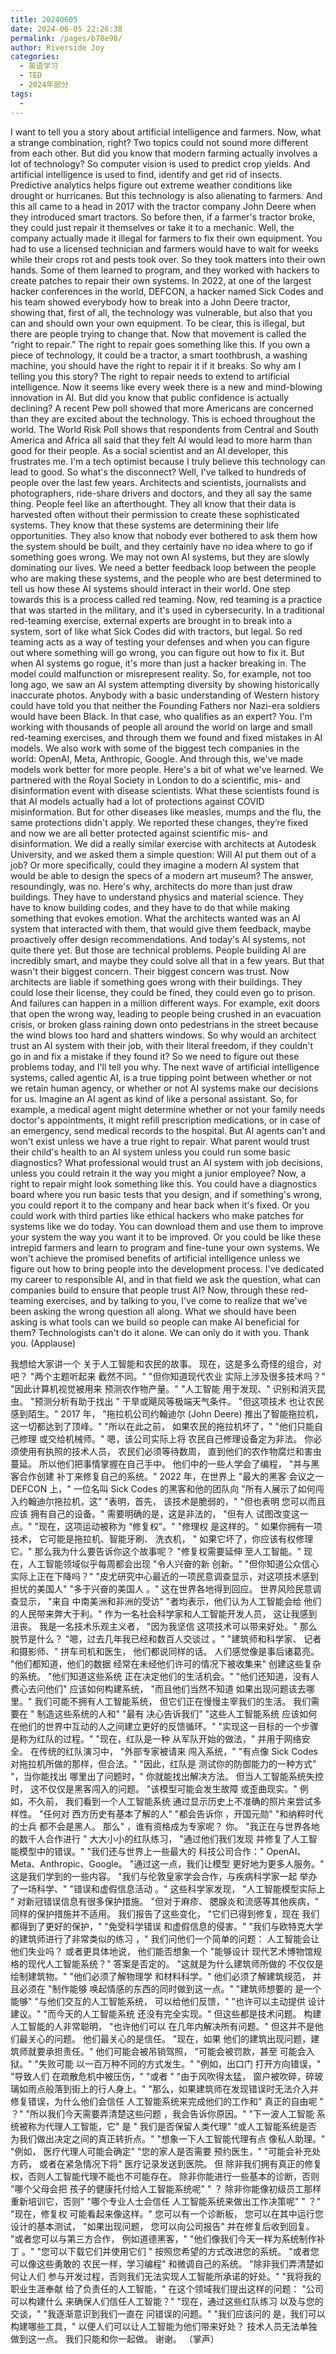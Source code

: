 ```yaml
---
title: 20240605
date: 2024-06-05 22:26:38
permalink: /pages/b78e98/
author: Riverside Joy
categories:
  - 英语学习
  - TED
  - 2024年部分
tags:
  - 
---
```

I want to tell you a story about artificial intelligence and farmers.
Now, what a strange combination, right?
Two topics could not sound more different from each other.
But did you know that modern farming actually involves a lot of technology?
So computer vision is used to predict crop yields.
And artificial intelligence is used to find,
identify and get rid of insects.
Predictive analytics helps figure out extreme weather conditions
like drought or hurricanes.
But this technology is also alienating to farmers.
And this all came to a head in 2017
with the tractor company John Deere when they introduced smart tractors.
So before then, if a farmer's tractor broke,
they could just repair it themselves or take it to a mechanic.
Well, the company actually made it illegal
for farmers to fix their own equipment.
You had to use a licensed technician
and farmers would have to wait for weeks
while their crops rot and pests took over.
So they took matters into their own hands.
Some of them learned to program,
and they worked with hackers to create patches to repair their own systems.
In 2022,
at one of the largest hacker conferences in the world, DEFCON,
a hacker named Sick Codes and his team
showed everybody how to break into a John Deere tractor,
showing that, first of all, the technology was vulnerable,
but also that you can and should own your own equipment.
To be clear, this is illegal,
but there are people trying to change that.
Now that movement is called the “right to repair.”
The right to repair goes something like this.
If you own a piece of technology,
it could be a tractor, a smart toothbrush,
a washing machine,
you should have the right to repair it if it breaks.
So why am I telling you this story?
The right to repair needs to extend to artificial intelligence.
Now it seems like every week
there is a new and mind-blowing innovation in AI.
But did you know that public confidence is actually declining?
A recent Pew poll showed that more Americans are concerned
than they are excited about the technology.
This is echoed throughout the world.
The World Risk Poll shows
that respondents from Central and South America and Africa
all said that they felt AI would lead to more harm than good for their people.
As a social scientist and an AI developer,
this frustrates me.
I'm a tech optimist
because I truly believe this technology can lead to good.
So what's the disconnect?
Well, I've talked to hundreds of people over the last few years.
Architects and scientists, journalists and photographers,
ride-share drivers and doctors,
and they all say the same thing.
People feel like an afterthought.
They all know that their data is harvested often without their permission
to create these sophisticated systems.
They know that these systems are determining their life opportunities.
They also know that nobody ever bothered to ask them
how the system should be built,
and they certainly have no idea where to go if something goes wrong.
We may not own AI systems,
but they are slowly dominating our lives.
We need a better feedback loop
between the people who are making these systems,
and the people who are best determined to tell us
how these AI systems should interact in their world.
One step towards this is a process called red teaming.
Now, red teaming is a practice that was started in the military,
and it's used in cybersecurity.
In a traditional red-teaming exercise,
external experts are brought in to break into a system,
sort of like what Sick Codes did with tractors, but legal.
So red teaming acts as a way of testing your defenses
and when you can figure out where something will go wrong,
you can figure out how to fix it.
But when AI systems go rogue,
it's more than just a hacker breaking in.
The model could malfunction or misrepresent reality.
So, for example, not too long ago,
we saw an AI system attempting diversity
by showing historically inaccurate photos.
Anybody with a basic understanding of Western history
could have told you that neither the Founding Fathers
nor Nazi-era soldiers would have been Black.
In that case, who qualifies as an expert?
You.
I'm working with thousands of people all around the world
on large and small red-teaming exercises,
and through them we found and fixed mistakes in AI models.
We also work with some of the biggest tech companies in the world:
OpenAI, Meta, Anthropic, Google.
And through this, we've made models work better for more people.
Here's a bit of what we've learned.
We partnered with the Royal Society in London to do a scientific,
mis- and disinformation event with disease scientists.
What these scientists found
is that AI models actually had a lot of protections
against COVID misinformation.
But for other diseases like measles, mumps and the flu,
the same protections didn't apply.
We reported these changes,
they’re fixed and now we are all better protected
against scientific mis- and disinformation.
We did a really similar exercise with architects at Autodesk University,
and we asked them a simple question:
Will AI put them out of a job?
Or more specifically,
could they imagine a modern AI system
that would be able to design the specs of a modern art museum?
The answer, resoundingly, was no.
Here's why, architects do more than just draw buildings.
They have to understand physics and material science.
They have to know building codes,
and they have to do that
while making something that evokes emotion.
What the architects wanted was an AI system
that interacted with them, that would give them feedback,
maybe proactively offer design recommendations.
And today's AI systems, not quite there yet.
But those are technical problems.
People building AI are incredibly smart,
and maybe they could solve all that in a few years.
But that wasn't their biggest concern.
Their biggest concern was trust.
Now architects are liable if something goes wrong with their buildings.
They could lose their license,
they could be fined, they could even go to prison.
And failures can happen in a million different ways.
For example, exit doors that open the wrong way,
leading to people being crushed in an evacuation crisis,
or broken glass raining down onto pedestrians in the street
because the wind blows too hard and shatters windows.
So why would an architect trust an AI system with their job,
with their literal freedom,
if they couldn't go in and fix a mistake if they found it?
So we need to figure out these problems today, and I'll tell you why.
The next wave of artificial intelligence systems, called agentic AI,
is a true tipping point
between whether or not we retain human agency,
or whether or not AI systems make our decisions for us.
Imagine an AI agent as kind of like a personal assistant.
So, for example, a medical agent might determine
whether or not your family needs doctor's appointments,
it might refill prescription medications, or in case of an emergency,
send medical records to the hospital.
But AI agents can't and won't exist
unless we have a true right to repair.
What parent would trust their child's health to an AI system
unless you could run some basic diagnostics?
What professional would trust an AI system with job decisions,
unless you could retrain it the way you might a junior employee?
Now, a right to repair might look something like this.
You could have a diagnostics board
where you run basic tests that you design,
and if something's wrong, you could report it to the company
and hear back when it's fixed.
Or you could work with third parties like ethical hackers
who make patches for systems like we do today.
You can download them and use them to improve your system
the way you want it to be improved.
Or you could be like these intrepid farmers and learn to program
and fine-tune your own systems.
We won't achieve the promised benefits of artificial intelligence
unless we figure out how to bring people into the development process.
I've dedicated my career to responsible AI,
and in that field we ask the question,
what can companies build to ensure that people trust AI?
Now, through these red-teaming exercises, and by talking to you,
I've come to realize that we've been asking the wrong question all along.
What we should have been asking is what tools can we build
so people can make AI beneficial for them?
Technologists can't do it alone.
We can only do it with you.
Thank you.
(Applause)

我想给大家讲一个
关于人工智能和农民的故事。
现在，这是多么奇怪的组合，对吧？
"两个主题听起来
截然不同。"
"但你知道现代农业
实际上涉及很多技术吗？"
"因此计算机视觉被用来
预测农作物产量。"
"人工智能
用于发现、"
识别和消灭昆虫。
"预测分析有助于找出
"
干旱或飓风等极端天气条件。
"但这项技术
也让农民感到陌生。"
2017 年，
"拖拉机公司约翰迪尔 (John Deere)
推出了智能拖拉机，这一切都达到了顶峰。"
"所以在此之前，
如果农民的拖拉机坏了，"
"他们只能自己修理
或交给机械师。"
嗯，该公司实际上将
农民自己修理设备定为非法。
你必须使用有执照的技术人员，
农民们必须等待数周，
直到他们的农作物腐烂和害虫蔓延。
所以他们把事情掌握在自己手中。
他们中的一些人学会了编程，
"并与黑客合作创建
补丁来修复自己的系统。"
2022 年，在世界上
"最大的黑客
会议之一 DEFCON 上，"
一位名叫 Sick Codes 的黑客和他的团队向
"所有人展示了如何闯
入约翰迪尔拖拉机，这"
"表明，首先，
该技术是脆弱的，"
"但也表明 您可以而且应该
拥有自己的设备。"
需要明确的是，这是非法的，
"但有人
试图改变这一点。"
"现在，这项运动被称为
“修复权”。"
"修理权
是这样的。"
如果你拥有一项技术，
它可能是拖拉机、智能牙刷、
洗衣机，
"
如果它坏了，你应该有权修理它。"
那么我为什么要告诉你这个故事呢？
"修复权需要延伸
至人工智能。"
现在，人工智能领域似乎每周都会出现
"令人兴奋的新
创新。"
"但你知道公众信心
实际上正在下降吗？"
"皮尤研究中心最近的一项民意调查显示，对这项技术感到
担忧的美国人"
"多于兴奋的美国人
。"
这在世界各地得到回应。
世界风险民意调查显示，
"来自
中南美洲和非洲的受访"
"者均表示，他们认为人工智能会给
他们的人民带来弊大于利。"
作为一名社会科学家和人工智能开发人员，
这让我感到沮丧。
我是一名技术乐观主义者，
"因为我坚信
这项技术可以带来好处。"
那么脱节是什么？
"嗯，过去几年我已经和数百人交谈过
。"
"建筑师和科学家、
记者和摄影师、"
拼车司机和医生，
他们都说同样的话。
人们感觉像是事后诸葛亮。
"他们都知道，他们的数据
经常在未经他们许可的情况下被收集来"
创建这些复杂的系统。
"他们知道这些系统
正在决定他们的生活机会。"
"他们还知道，没有人
费心去问他们"
应该如何构建系统，
"而且他们当然不知道
如果出现问题该去哪里。"
我们可能不拥有人工智能系统，
但它们正在慢慢主宰我们的生活。
我们需要在
"
制造这些系统的人和"
"最有
决心告诉我们"
"这些人工智能系统
应该如何在他们的世界中互动的人之间建立更好的反馈循环。"
"实现这一目标的一个步骤
是称为红队的过程。"
"现在，红队是一种
从军队开始的做法，"
并用于网络安全。
在传统的红队演习中，
"外部专家被请来
闯入系统，"
"有点像 Sick Codes
对拖拉机所做的那样，但合法。"
"因此，红队是
测试你的防御能力的一种方式"
"，当你能找出
哪里出了问题时，"
你就能找出解决方法。
但当人工智能系统失控时，
这不仅仅是黑客闯入的问题。
"该模型可能会发生故障
或歪曲现实。"
例如，不久前，
我们看到一个人工智能系统
通过显示历史上不准确的照片来尝试多样性。
"任何对
西方历史有基本了解的人"
"都会告诉你
，开国元勋"
"和纳粹时代的士兵
都不会是黑人。 那么"
，谁有资格成为专家呢？
你。
"我正在与世界各地的数千人合作进行
"
大大小小的红队练习，
"通过他们我们发现
并修复了人工智能模型中的错误。"
"我们还与世界上一些最大的
科技公司合作："
OpenAI、Meta、Anthropic、Google。
"通过这一点，我们让模型
更好地为更多人服务。"
这是我们学到的一些内容。
"我们与伦敦皇家学会合作，与疾病科学家一起
举办了一场科学、"
"错误和虚假信息活动
。"
这些科学家发现，
"人工智能模型实际上
"
对新冠错误信息有很多保护措施。
"但对于麻疹、
腮腺炎和流感等其他疾病，"
同样的保护措施并不适用。
我们报告了这些变化，
"它们已得到修复，现在
我们都得到了更好的保护，"
"免受科学错误
和虚假信息的侵害。"
"我们与欧特克大学的建筑师进行了非常类似的练习
，"
我们问他们一个简单的问题：
人工智能会让他们失业吗？
或者更具体地说，
他们能否想象一个
"能够设计
现代艺术博物馆规格的现代人工智能系统？"
答案是否定的。
"这就是为什么建筑师所做的
不仅仅是绘制建筑物。"
"他们必须了解物理学
和材料科学。"
他们必须了解建筑规范，
并且必须在
"制作能够
唤起情感的东西的同时做到这一点。"
"建筑师想要的
是一个能够"
"与他们交互的人工智能系统，
可以给他们反馈，"
"也许可以主动提供
设计建议。"
"而今天的人工智能系统
还没有完全实现。"
但这些都是技术问题。
构建人工智能的人非常聪明，
"也许他们可以
在几年内解决所有问题。"
但这并不是他们最关心的问题。
他们最关心的是信任。
"现在，如果
他们的建筑出现问题，建筑师就要承担责任。"
他们可能会被吊销驾照，
"可能会被罚款，甚至
可能会入狱。"
"失败可能
以一百万种不同的方式发生。"
"例如，出口门
打开方向错误，"
"导致人们
在疏散危机中被压伤，"
"或者
"
"由于风吹得太猛，
窗户被吹碎，碎玻璃如雨点般落到街上的行人身上。"
"那么，如果建筑师在发现错误时无法介入并修复错误，为什么他们会信任
人工智能系统来完成他们的工作和"
真正的自由呢
"
？"
"所以我们今天需要弄清楚这些问题
，我会告诉你原因。"
"下一波人工智能
系统被称为代理人工智能，它"
是
"
我们是否保留人类代理"
"或人工智能系统是否
为我们做出决定之间的真正转折点。"
"想象一下人工智能代理有点
像私人助理。"
"例如，
医疗代理人可能会确定"
"您的家人是否需要
预约医生，"
"可能会补充处方药，
或者在紧急情况下将"
医疗记录发送到医院。
但
除非我们拥有真正的修复权，否则人工智能代理不能也不可能存在。 除非你能进行一些基本的诊断，否则
"哪个父母会把
孩子的健康托付给人工智能系统呢"
"
？ 除非你能像初级员工那样重新培训它，否则"
"哪个专业人士会信任
人工智能系统来做出工作决策呢"
"
？"
"现在，修复权
可能看起来像这样。"
您可以有一个诊断板，
您可以在其中运行您设计的基本测试，
"如果出现问题，
您可以向公司报告"
并在修复后收到回复。
"或者您可以与第三方合作，
例如道德黑客，"
"他们像我们今天一样为系统制作补丁
。"
"您可以下载它们并使用它们
"
按照您希望的方式改进您的系统。
"或者您可以像这些勇敢的
农民一样，学习编程"
和微调自己的系统。
"除非我们弄清楚如何让人们
参与开发过程，否则我们无法实现人工智能所承诺的好处。"
"我将我的职业生涯奉献
给了负责任的人工智能，"
在这个领域我们提出这样的问题：
"公司可以构建什么
来确保人们信任人工智能？"
"现在，通过这些红队练习
以及与您的交谈，"
"我逐渐意识到我们一直在
问错误的问题。"
"我们应该问的
是，我们可以构建哪些工具，"
以便人们可以让人工智能为他们带来好处？
技术人员无法单独做到这一点。
我们只能和你一起做。
谢谢。
（掌声）